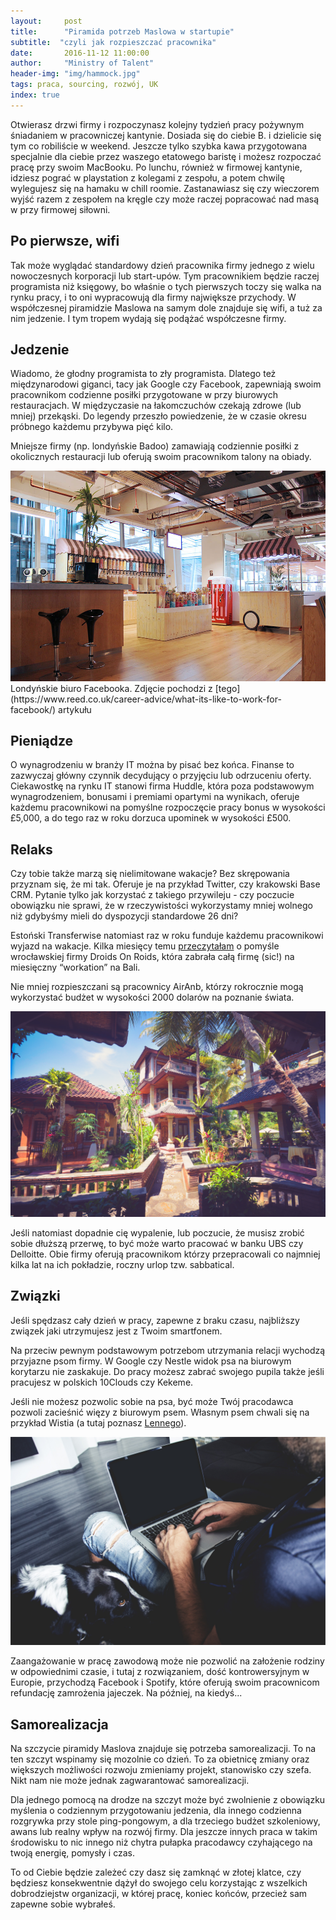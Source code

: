 ```yaml
---
layout:     post
title:      "Piramida potrzeb Maslowa w startupie"
subtitle:  "czyli jak rozpieszczać pracownika"
date:       2016-11-12 11:00:00 
author:     "Ministry of Talent"
header-img: "img/hammock.jpg"
tags: praca, sourcing, rozwój, UK
index: true
---
```


Otwierasz drzwi firmy i rozpoczynasz kolejny tydzień pracy pożywnym śniadaniem w pracowniczej kantynie. 
Dosiada się do ciebie B. i dzielicie się tym co robiliście w weekend. Jeszcze tylko szybka kawa przygotowana specjalnie dla ciebie przez waszego etatowego baristę i możesz rozpoczać pracę przy swoim MacBooku.
Po lunchu, również w firmowej kantynie, idziesz pograć w playstation z kolegami z zespołu, a potem chwilę wylegujesz się na hamaku w chill roomie. 
Zastanawiasz się czy wieczorem wyjść razem z zespołem na kręgle czy może raczej popracować nad masą w przy firmowej siłowni. 
 
<h2 class="section-heading">Po pierwsze, wifi</h2>

Tak może wyglądać standardowy dzień pracownika firmy jednego z wielu nowoczesnych korporacji lub start-upów. 
Tym pracownikiem będzie raczej programista niż księgowy, bo właśnie o tych pierwszych toczy się walka na rynku pracy, i to oni wypracowują dla firmy największe przychody. 
W współczesnej piramidzie Maslowa na samym dole znajduje się wifi, a tuż za nim jedzenie. I tym tropem wydają się podążać współczesne firmy.
 
<h2 class="section-heading">Jedzenie</h2>


Wiadomo, że głodny programista to zły programista. 
Dlatego też międzynarodowi giganci, tacy jak Google czy Facebook, zapewniają swoim pracownikom codzienne posiłki przygotowane w przy biurowych restauracjach. 
W międzyczasie na łakomczuchów czekają zdrowe (lub mniej) przekąski. Do legendy przeszło powiedzenie, że w czasie okresu próbnego każdemu przybywa pięć kilo. 

Mniejsze firmy (np. londyńskie Badoo) zamawiają codziennie posiłki z okolicznych restauracji lub oferują swoim pracownikom talony na obiady.
 
<img src="/img/London-trip-what-to-do-in-one-day-facebook.jpg" class="img-responsive" alt="Picture">
Londyńskie biuro Facebooka. Zdjęcie pochodzi z [tego](https://www.reed.co.uk/career-advice/what-its-like-to-work-for-facebook/) artykułu

<h2 class="section-heading">Pieniądze</h2>

 O wynagrodzeniu w branży IT można by pisać bez końca. 
 Finanse to zazwyczaj główny czynnik decydujący o przyjęciu lub odrzuceniu oferty. 
 Ciekawostkę na rynku IT stanowi firma Huddle, która poza podstawowym wynagrodzeniem, bonusami i premiami opartymi na wynikach,  oferuje każdemu pracownikowi na pomyślne rozpoczęcie pracy bonus w wysokości £5,000, a do tego raz w roku dorzuca upominek w wysokości £500.

<h2 class="section-heading">Relaks</h2>


Czy tobie także marzą się nielimitowane wakacje? Bez skrępowania przyznam się, że mi tak. 
Oferuje je na przykład Twitter, czy krakowski Base CRM. Pytanie tylko jak korzystać z takiego przywileju - czy poczucie obowiązku nie sprawi, że w rzeczywistości wykorzystamy mniej wolnego niż gdybyśmy mieli do dyspozycji standardowe 26 dni?

Estoński Transferwise natomiast raz w roku funduje każdemu pracownikowi wyjazd na wakacje. Kilka miesięcy temu [przeczytałam](http://innpoland.pl/127019,poznajcie-slowo-workation-nie-zgadniecie-dokad-droids-on-roids-zabierze-swoich-pracownikow) o pomyśle wrocławskiej firmy Droids On Roids, która zabrała całą firmę (sic!) na miesięczny “workation” na Bali. 

Nie mniej rozpieszczani są pracownicy AirAnb, którzy rokrocznie mogą wykorzystać budżet w wysokości 2000 dolarów na poznanie świata.

<img src="/img/workation.jpg" class="img-responsive" alt="Picture">

Jeśli natomiast dopadnie cię wypalenie, lub poczucie, że musisz zrobić sobie dłuższą przerwę, to być może warto pracować w banku UBS czy Delloitte. 
Obie firmy oferują pracownikom którzy przepracowali co najmniej kilka lat na ich pokładzie, roczny urlop tzw. sabbatical.  


<h2 class="section-heading">Związki</h2>

Jeśli spędzasz cały dzień w pracy, zapewne z braku czasu, najbliższy związek jaki utrzymujesz jest z Twoim smartfonem. 

Na przeciw pewnym podstawowym potrzebom utrzymania relacji wychodzą przyjazne psom firmy. 
W Google czy Nestle widok psa na biurowym korytarzu nie zaskakuje. 
Do pracy możesz zabrać swojego pupila także jeśli pracujesz w polskich 10Clouds czy Kekeme.  

Jeśli nie możesz pozwolic sobie na psa, być może Twój pracodawca pozwoli zacieśnić więzy z biurowym psem. Własnym psem chwali się na przykład Wistia (a tutaj poznasz [Lennego](https://home.wistia.com/medias/reac0cv8d4)).

<img src="/img/dog.jpg" class="img-responsive" alt="Picture">


Zaangażowanie w pracę zawodową może nie pozwolić na założenie rodziny w odpowiednimi czasie, i tutaj z rozwiązaniem, dość kontrowersyjnym w Europie, przychodzą Facebook i Spotify, które oferują swoim pracownicom refundację zamrożenia jajeczek. 
Na później, na kiedyś... 

<h2 class="section-heading">Samorealizacja</h2>

Na szczycie piramidy Maslova znajduje się potrzeba samorealizacji. 
To na ten szczyt wspinamy się mozolnie co dzień. 
To za obietnicę zmiany oraz większych możliwości rozwoju zmieniamy projekt, stanowisko czy szefa. 
Nikt nam nie może jednak zagwarantować samorealizacji.


Dla jednego pomocą na drodze na szczyt może być zwolnienie z obowiązku myślenia o codziennym przygotowaniu jedzenia, dla innego codzienna rozgrywka przy stole ping-pongowym, a dla trzeciego budżet szkoleniowy, awans lub realny wpływ na rozwój firmy. 
Dla jeszcze innych praca w takim środowisku to nic innego niż chytra pułapka pracodawcy czyhającego na twoją energię, pomysły i czas. 


To od Ciebie będzie zależeć czy dasz się zamknąć w złotej klatce, czy będziesz konsekwentnie dążył do swojego celu korzystając z wszelkich dobrodziejstw organizacji, w której pracę, koniec końców, przecież sam zapewne sobie wybrałeś.
